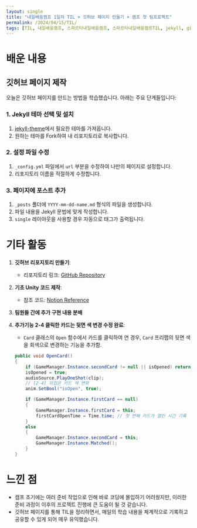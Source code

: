 ```yaml
---
layout: single
title: "내일배움캠프 1일차 TIL + 깃허브 페이지 만들기 + 캠프 첫 팀프로젝트"
permalink: /2024/04/15/TIL/
tags: [TIL, 내일배움캠프, 스파르타내일배움캠프, 스파르타내일배움캠프TIL, jekyll, githubPage]
---
```


# 배운 내용

## 깃허브 페이지 제작

오늘은 깃허브 페이지를 만드는 방법을 학습했습니다. 아래는 주요 단계들입니다:

### 1. Jekyll 테마 선택 및 설치

1. [jekyll-theme](https://github.com/topics/jekyll-theme)에서 필요한 테마를 가져옵니다.
2. 원하는 테마를 Fork하여 내 리포지토리로 복사합니다.

### 2. 설정 파일 수정

1. `_config.yml` 파일에서 `url` 부분을 수정하여 나만의 페이지로 설정합니다.
2. 리포지토리 이름을 적절하게 수정합니다.

### 3. 페이지에 포스트 추가

1. `_posts` 폴더에 `YYYY-mm-dd-name.md` 형식의 파일을 생성합니다.
2. 파일 내용을 Jekyll 문법에 맞게 작성합니다.
3. `single` 레이아웃을 사용할 경우 자동으로 태그가 출력됩니다.

# 기타 활동

1. **깃허브 리포지토리 만들기**:
   - 리포지토리 링크: [GitHub Repository](https://github.com/LeeSangSoos/Team-A-5-project1/tree/main)

2. **기초 Unity 코드 제작**:
   - 참조 코드: [Notion Reference](https://teamsparta.notion.site/341df686260b4c279cd8244ee27a6ac9#ec356021c8974762a8fc7e7d3ff5331f)

3. **팀원들 간에 추가 구현 내용 분배**

4. **추가기능 2-4 클릭한 카드는 뒷면 색 변경 수정 완료**:
   - `Card` 클래스의 `Open` 함수에서 카드를 클릭하여 연 경우, `Card` 프리팹의 뒷면 색을 회색으로 변경하는 기능을 추가함.

   ```csharp
   public void OpenCard()
   {
       if (GameManager.Instance.secondCard != null || isOpened) return;
       isOpened = true;
       audioSource.PlayOneShot(clip);
       // [2-4] 뒤집은 카드 색 변화
       anim.SetBool("isOpen", true);

       if (GameManager.Instance.firstCard == null)
       {
           GameManager.Instance.firstCard = this;
           firstCardOpenTime = Time.time; // 첫 번째 카드가 열린 시간 기록
       }
       else
       {
           GameManager.Instance.secondCard = this;
           GameManager.Instance.Matched();
       }
   }
   ```

# 느낀 점

- 캠프 초기에는 여러 준비 작업으로 인해 바로 코딩에 몰입하기 어려웠지만, 이러한 준비 과정이 이후의 프로젝트 진행에 큰 도움이 될 것 같습니다.
- 깃허브 페이지를 통해 TIL을 정리하면서, 매일의 학습 내용을 체계적으로 기록하고 공유할 수 있게 되어 매우 유익했습니다.
